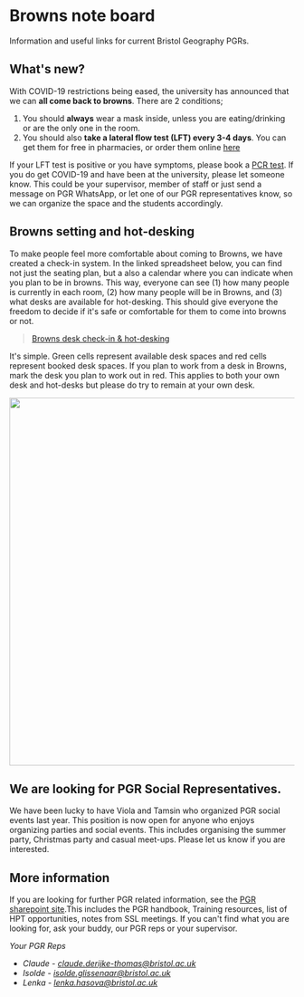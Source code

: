 # Browns note board

Information and useful links for current Bristol Geography PGRs.

## What's new?

With COVID-19 restrictions being eased, the university has announced that we can **all come back to browns**. There are 2 conditions;
1. You should **always** wear a mask inside, unless you are eating/drinking or are the only one in the room.
2. You should also **take a lateral flow test (LFT) every 3-4 days**. You can get them for free in pharmacies, or order them online [here](https://www.gov.uk/order-coronavirus-rapid-lateral-flow-tests)

If your LFT test is positive or you have symptoms, please book a [PCR test](https://www.nhs.uk/conditions/coronavirus-covid-19/testing/get-tested-for-coronavirus/). If you do get COVID-19 and have been at the university, please let someone know. This could be your supervisor, member of staff or just send a message on PGR WhatsApp, or let one of our PGR representatives know, so we can organize the space and the students accordingly.


## Browns setting and hot-desking

To make people feel more comfortable about coming to Browns, we have created a check-in system. In the linked spreadsheet below, you can find not just the seating plan, but a also a calendar where you can indicate when you plan to be in browns. This way, everyone can see (1) how many people is currently in each room, (2) how many people will be in Browns, and (3) what desks are available for hot-desking. This should give everyone the freedom to decide if it's safe or comfortable for them to come into browns or not.

> [Browns desk check-in & hot-desking](https://docs.google.com/spreadsheets/d/1E2dg7tIT-jAFbEEQU-WUVP-tiqFN4De8_NhPHV7ueQk/edit#gid=0)


It's simple. Green cells represent available desk spaces and red cells represent booked desk spaces. If you plan to work from a desk in Browns, mark the desk you plan to work out in red. This applies to both your own desk and hot-desks but please do try to remain at your own desk.

<img src="https://github.com/geogbristol/brownsnoteboard/blob/master/Capture1.PNG" width="650">


## We are looking for PGR Social Representatives.

We have been lucky to have Viola and Tamsin who organized PGR social events last year. This position is now open for anyone who enjoys organizing parties and social events. This includes organising the summer party, Christmas party and casual meet-ups. Please let us know if you are interested.

## More information

If you are looking for further PGR related information, see the [PGR sharepoint site](https://uob.sharepoint.com/teams/grp-ggy-postgrad/Shared%20Documents/Forms/AllItems.aspx).This includes the PGR handbook, Training resources, list of HPT opportunities, notes from SSL meetings. If you can't find what you are looking for, ask your buddy, our PGR reps or your supervisor.

*Your PGR Reps*
* *Claude - claude.derijke-thomas@bristol.ac.uk*
* *Isolde - isolde.glissenaar@bristol.ac.uk*
* *Lenka - lenka.hasova@bristol.ac.uk*
